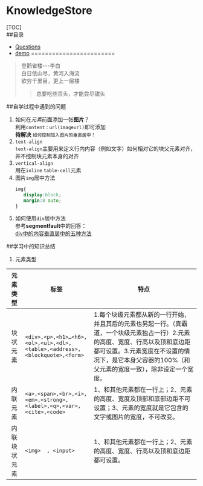 # KnowledgeStore

[TOC]  
##目录
  * [Questions](遇到的问题)
  * [demo](demo地址)
========================                 
>登鹳雀楼---李白  
>白日依山尽，黄河入海流  
>欲穷千里目，更上一层楼  
>>总要吃些苦头，才能尝尽甜头  

##自学过程中遇到的问题
1. 如何在*元素*前面添加一张**图片**？  
利用`content：url(imageurl)`即可添加  
**待解决** `如何控制加入图片的垂直居中！`
2. `text-align`  
  `text-align`主要用来定义行内内容（例如文字）如何相对它的块父元素对齐，并不控制块元素本身的对齐  
3. `vertical-align`  
用在`inline`      `table-cell`元素  
4. 图片`img`居中方法  
   ```css
   img{
      display:block;  
      margin:0 auto;
   }
   ```
5. 如何使用`div`居中方法  
参考**segmentfault**中的回答：  
[div中的内容垂直居中的五种方法](https://segmentfault.com/a/1190000003745881)  

##学习中的知识总结  
1. 元素类型    

|       元素类型 | 标签       | 特点|
|:-----------: | ---------- | ---------|
| 块状元素   | ```<div>,<p>,<h1>…<h6>,<ol>,<ul>,<dl>,<table>,<address>,<blockquote>,<form>```     | 1.每个块级元素都从新的一行开始，并且其后的元素也另起一行。（真霸道，一个块级元素独占一行）2.元素的高度、宽度、行高以及顶和底边距都可设置。3.元素宽度在不设置的情况下，是它本身父容器的100%（和父元素的宽度一致），除非设定一个宽度。|
|内联元素    | ```<a>,<span>,<br>,<i>,<em>,<strong>,<label>,<q>,<var>,<cite>,<code>```                  | 1、和其他元素都在一行上；2、元素的高度、宽度及顶部和底部边距不可设置；3、元素的宽度就是它包含的文字或图片的宽度，不可改变。
|内联块状元素| ```<img>  , <input>``` | 1、和其他元素都在一行上；2、元素的高度、宽度、行高以及顶和底边距都可设置。|









